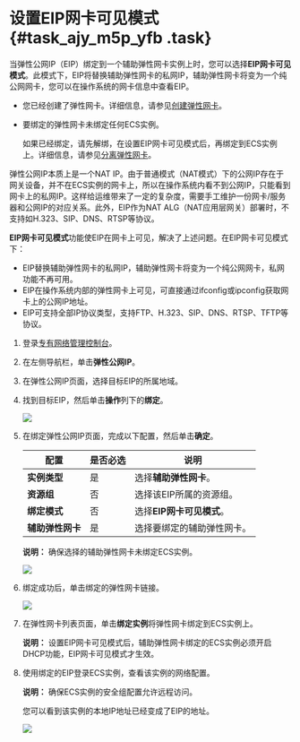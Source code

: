 # 设置EIP网卡可见模式 {#task_ajy_m5p_yfb .task}

当弹性公网IP（EIP）绑定到一个辅助弹性网卡实例上时，您可以选择**EIP网卡可见模式**。此模式下，EIP将替换辅助弹性网卡的私网IP，辅助弹性网卡将变为一个纯公网网卡，您可以在操作系统的网卡信息中查看EIP。

-   您已经创建了弹性网卡。详细信息，请参见[创建弹性网卡](../../../../intl.zh-CN/网络/弹性网卡/创建弹性网卡.md#)。
-   要绑定的弹性网卡未绑定任何ECS实例。

    如果已经绑定，请先解绑，在设置EIP网卡可见模式后，再绑定到ECS实例上。详细信息，请参见[分离弹性网卡](../../../../intl.zh-CN/网络/弹性网卡/分离弹性网卡.md#)。


弹性公网IP本质上是一个NAT IP。由于普通模式（NAT模式）下的公网IP存在于网关设备，并不在ECS实例的网卡上，所以在操作系统内看不到公网IP，只能看到网卡上的私网IP。这样给运维带来了一定的复杂度，需要手工维护一份网卡/服务器和公网IP的对应关系。此外，EIP作为NAT ALG（NAT应用层网关）部署时，不支持如H.323、SIP、DNS、RTSP等协议。

**EIP网卡可见模式**功能使EIP在网卡上可见，解决了上述问题。在EIP网卡可见模式下：

-   EIP替换辅助弹性网卡的私网IP，辅助弹性网卡将变为一个纯公网网卡，私网功能不再可用。
-   EIP在操作系统内部的弹性网卡上可见，可直接通过ifconfig或ipconfig获取网卡上的公网IP地址。
-   EIP可支持全部IP协议类型，支持FTP、H.323、SIP、DNS、RTSP、TFTP等协议。

1.  登录[专有网络管理控制台](https://vpcnext.console.aliyun.com)。
2.  在左侧导航栏，单击**弹性公网IP**。
3.  在弹性公网IP页面，选择目标EIP的所属地域。
4.  找到目标EIP，然后单击**操作**列下的**绑定**。 

    ![](http://static-aliyun-doc.oss-cn-hangzhou.aliyuncs.com/assets/img/65386/155928258333373_zh-CN.png)

5.  在绑定弹性公网IP页面，完成以下配置，然后单击**确定**。 

    |配置|是否必选|说明|
    |--|----|--|
    |**实例类型**|是|选择**辅助弹性网卡**。|
    |**资源组**|否|选择该EIP所属的资源组。|
    |**绑定模式**|否|选择**EIP网卡可见模式**。|
    |**辅助弹性网卡**|是|选择要绑定的辅助弹性网卡。|

    **说明：** 确保选择的辅助弹性网卡未绑定ECS实例。

    ![](http://static-aliyun-doc.oss-cn-hangzhou.aliyuncs.com/assets/img/65386/155928258333380_zh-CN.png)

6.  绑定成功后，单击绑定的弹性网卡链接。 

    ![](http://static-aliyun-doc.oss-cn-hangzhou.aliyuncs.com/assets/img/65386/155928258333382_zh-CN.png)

7.  在弹性网卡列表页面，单击**绑定实例**将弹性网卡绑定到ECS实例上。 

    **说明：** 设置EIP网卡可见模式后，辅助弹性网卡绑定的ECS实例必须开启DHCP功能，EIP网卡可见模式才生效。

8.  使用绑定的EIP登录ECS实例，查看该实例的网络配置。 

    **说明：** 确保ECS实例的安全组配置允许远程访问。

    您可以看到该实例的本地IP地址已经变成了EIP的地址。

    ![](http://static-aliyun-doc.oss-cn-hangzhou.aliyuncs.com/assets/img/65386/155928258333443_zh-CN.png)


